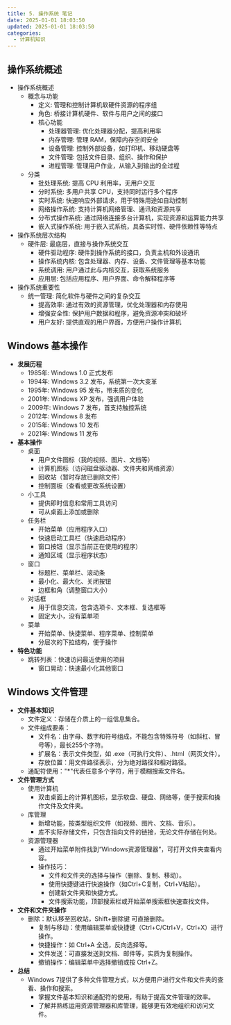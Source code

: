 ```yaml
---
title: 5. 操作系统 笔记
date: 2025-01-01 18:03:50
updated: 2025-01-01 18:03:50
categories:
  - 计算机知识
---
```


## 操作系统概述

- 操作系统概述
    - 概念与功能
        - 定义: 管理和控制计算机软硬件资源的程序组
        - 角色: 桥接计算机硬件、软件与用户之间的接口
        - 核心功能
            - 处理器管理: 优化处理器分配，提高利用率
            - 内存管理: 管理 RAM，保障内存空间安全
            - 设备管理: 控制外部设备，如打印机、移动硬盘等
            - 文件管理: 包括文件目录、组织、操作和保护
            - 进程管理: 管理用户作业，从输入到输出的全过程
    - 分类
        - 批处理系统: 提高 CPU 利用率，无用户交互
        - 分时系统: 多用户共享 CPU，支持同时运行多个程序
        - 实时系统: 快速响应外部请求，用于特殊用途如自动控制
        - 网络操作系统: 支持计算机网络管理、通讯和资源共享
        - 分布式操作系统: 通过网络连接多台计算机，实现资源和运算能力共享
        - 嵌入式操作系统: 用于嵌入式系统，具备实时性、硬件依赖性等特点
- 操作系统层次结构
    - 硬件层: 最底层，直接与操作系统交互
        - 硬件驱动程序: 硬件到操作系统的接口，负责主机和外设通讯
        - 操作系统内核: 包含处理器、内存、设备、文件管理等基本功能
        - 系统调用: 用户通过此与内核交互，获取系统服务
        - 应用层: 包括应用程序、用户界面、命令解释程序等
- 操作系统重要性
    - 统一管理: 简化软件与硬件之间的复杂交互
        - 提高效率: 通过有效的资源管理，优化处理器和内存使用
        - 增强安全性: 保护用户数据和程序，避免资源冲突和破坏
        - 用户友好: 提供直观的用户界面，方便用户操作计算机

## Windows 基本操作

- **发展历程**
    - 1985年: Windows 1.0 正式发布
    - 1994年: Windows 3.2 发布，系统第一次大变革
    - 1995年: Windows 95 发布，带来质的变化
    - 2001年: Windows XP 发布，强调用户体验
    - 2009年: Windows 7 发布，首支持触控系统
    - 2012年: Windows 8 发布
    - 2015年: Windows 10 发布
    - 2021年: Windows 11 发布
- **基本操作**
    - 桌面
        - 用户文件图标（我的视频、图片、文档等）
        - 计算机图标（访问磁盘驱动器、文件夹和网络资源）
        - 回收站（暂时存放已删除文件）
        - 控制面板（查看或更改系统设置）
    - 小工具
        - 提供即时信息和常用工具访问
        - 可从桌面上添加或删除
    - 任务栏
        - 开始菜单（应用程序入口）
        - 快速启动工具栏（快速启动程序）
        - 窗口按钮（显示当前正在使用的程序）
        - 通知区域（显示程序状态）
    - 窗口
        - 标题栏、菜单栏、滚动条
        - 最小化、最大化、关闭按钮
        - 边框和角（调整窗口大小）
    - 对话框
        - 用于信息交流，包含选项卡、文本框、复选框等
        - 固定大小，没有菜单项
    - 菜单
        - 开始菜单、快捷菜单、程序菜单、控制菜单
        - 分层次的下拉结构，便于操作
- **特色功能**
    - 跳转列表：快速访问最近使用的项目
        - 窗口晃动：快速最小化其他窗口

## Windows 文件管理

- **文件基本知识**
    - 文件定义：存储在介质上的一组信息集合。
    - 文件组成要素：
        - 文件名：由字母、数字和符号组成，不能包含特殊符号（如斜杠、冒号等），最长255个字符。
        - 扩展名：表示文件类型，如 .exe（可执行文件）、.html（网页文件）。
        - 存放位置：用文件路径表示，分为绝对路径和相对路径。
    - 通配符使用："*"代表任意多个字符，用于模糊搜索文件名。
- **文件管理方式**
    - 使用计算机
        - 双击桌面上的计算机图标，显示软盘、硬盘、网络等，便于搜索和操作文件及文件夹。
    - 库管理
        - 新增功能，按类型组织文件（如视频、图片、文档、音乐）。
        - 库不实际存储文件，只包含指向文件的链接，无论文件存储在何处。
    - 资源管理器
        - 通过开始菜单附件找到“Windows资源管理器”，可打开文件夹查看内容。
        - 操作技巧：
            - 文件和文件夹的选择与操作（删除、复制、移动）。
            - 使用快捷键进行快速操作（如Ctrl+C复制，Ctrl+V粘贴）。
            - 创建新文件夹和快捷方式。
            - 文件搜索功能，顶部搜索栏或开始菜单搜索框快速查找文件。
- **文件和文件夹操作**
    - 删除：默认移至回收站，Shift+删除键 可直接删除。
        - 复制与移动：使用编辑菜单或快捷键（Ctrl+C/Ctrl+V，Ctrl+X）进行操作。
        - 快捷操作：如 Ctrl+A 全选，反向选择等。
        - 文件发送：可直接发送到文档、邮件等，实质为复制操作。
        - 撤销操作：编辑菜单中选择撤销或按 Ctrl+Z。
- **总结**
    - Windows 7提供了多种文件管理方式，以方便用户进行文件和文件夹的查看、操作和搜索。
        - 掌握文件基本知识和通配符的使用，有助于提高文件管理的效率。
        - 了解并熟练运用资源管理器和库管理，能够更有效地组织和访问文件。
